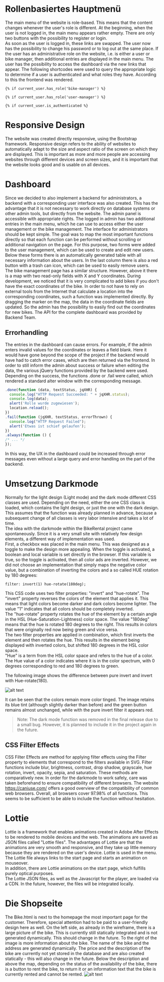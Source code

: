# Rollenbasiertes Hauptmenü
The main menu of the website is role-based. This means that the content changes whenever the user's role is different. 
At the beginning, when the user is not logged in, the main menu appears rather empty. There are only two buttons with the possibility to register or login.  
As soon as the user is logged in, these links are swapped. The user now has the possibility to change his password or to log out at the same place. 
If the user has an administrative role on the website, i.e. is either a user or bike manager, then additional entries are displayed in the main menu. The user has the possibility to access the dashboard via the new links that appear.
The following shortcodes were used to query the appropriate logic to determine if a user is authenticated and what roles they have. According to this the frontend was rendered.
```
{% if current_user.has_role('bike-manager') %} 

{% if current_user.has_role('user-manager') %} 

{% if current_user.is_authenticated %} 
```
# Responsive Design
The website was created directly responsive, using the Bootstrap framework. Responsive design refers to the ability of websites to automatically adapt to the size and aspect ratio of the screen on which they are displayed. This is important as more and more people are accessing websites through different devices and screen sizes, and it is important that the website looks good and is usable on all devices. 
# Dashboard
Since we decided to also implement a backend for administrators, a backend with a corresponding user interface was also created. This has the advantage that it is not necessary to work directly on database systems or other admin tools, but directly from the website. The admin panel is accessible with appropriate rights. The logged in admin has two additional entries in the main menu, which he can use to access either the user management or the bike management. 
The interface for administrators should be kept simple. The goal was to map the most important functions directly so that each function can be performed without scrolling or additional navigation on the page. 
For this purpose, two forms were added to the user management, which can be used to create and edit new users. 
Below these forms there is an automatically generated table with all necessary information about the users. In the last column there is also a red button with a trash can icon, which can be used to easily remove users.  
The bike management page has a similar structure. However, above it there is a map with two read-only fields with X and Y coordinates. During development, we noticed that it is very complicated to add bikes if you don't have the exact coordinates of the bike. In order to not have to rely on external tools from the Internet that calculate a location into the corresponding coordinates, such a function was implemented directly. By dragging the marker on the map, the data in the coordinate fields are updated. So the admin has the possibility to easily find out the coordinates for new bikes. 
The API for the complete dashboard was provided by Backend Team. 
## Errorhandling
The entries in the dashboard can cause errors. For example, if the admin enters invalid values for the coordinates or leaves a field blank. Here it would have gone beyond the scope of the project if the backend would have had to catch error cases, which are then returned via the frontend. In order to still inform the admin about success or failure when editing the data, the various jQuery functions provided by the backend were used. Depending on the success, the functions .done or .fail were called, which rendered a standard alter window with the corresponding message.
```javascript
.done(function (data, textStatus, jqXHR) {
  console.log("HTTP Request Succeeded: " + jqXHR.status);
  console.log(data);
  alert('Rolle wurde zugewiesen');
  location.reload();
})
.fail(function (jqXHR, textStatus, errorThrown) {
  console.log("HTTP Request Failed");
  alert('Etwas ist schief gelaufen');
})
.always(function () {
/* ... */
});
```
In this way, the UX in the dashboard could be increased through error messages even without a large query and error handling on the part of the backend.


# Umsetzung Darkmode
Normally for the light design (Light mode) and the dark mode different CSS classes are used. Depending on the need, either the one CSS class is loaded, which contains the light design, or just the one with the dark design. This assumes that the function was already planned in advance, because a subsequent change of all classes is very labor intensive and takes a lot of time.   
The idea with the darkmode within the BikeRental project came spontaneously. Since it is a very small site with relatively few design elements, a different way of implementation was used.  
First, a checkbox was placed in the main menu. This was designed as a toggle to make the design more appealing. When the toggle is activated, a boolean and local variable is set directly in the browser. If this variable is true, so the toggle is activated, then all color ads are inverted. However, we did not choose an implementation that simply maps the negative color value, but a combination of inverting the colors and a so called HUE rotation by 180 degrees:

```
filter: invert(1) hue-rotate(180deg);  
```

This CSS code uses two filter properties: "invert" and "hue-rotate". The "invert" property reverses the colors of the element that applies it. This means that light colors become darker and dark colors become lighter. The value "1" indicates that all colors should be completely inverted.  
The "hue-rotate" property rotates the hue of the element by a certain angle in the HSL (Hue-Saturation-Lightness) color space. The value "180deg" means that the hue is rotated 180 degrees to the right. This results in colors that were originally red now being green and vice versa.  
The two filter properties are applied in combination, which first inverts the element and then rotates the hue. This results in the element being displayed with inverted colors, but shifted 180 degrees in the HSL color space.  
"Hue" is a term from the HSL color space and refers to the hue of a color. The Hue value of a color indicates where it is in the color spectrum, with 0 degrees corresponding to red and 180 degrees to green.  

The following image shows the difference between pure invert and invert with Hue-rotate(180).

![alt text](https://gitlab.rlp.net/software-engineering/2022/bike-sharing/-/raw/docu/jonas/deliverables/huerotate.png)

It can be seen that the colors remain more color tinged. The image retains its blue tint (although slightly darker than before) and the green button remains almost unchanged, while with the pure invert filter it appears red. 

> Note: The dark mode function was removed in the final release due to a small bug. However, it is planned to include it in the project again in the future. 

## CSS Filter Effects 
CSS Filter Effects are method for applying filter effects using the Filter property to elements that correspond to the filters available in SVG. Filter functions include blur, brightness, contrast, drop shadow, grayscale, hue rotation, invert, opacity, sepia, and saturation. These methods are comparatively new. In order for the darkmode to work safely, care was taken beforehand to ensure compatibility of different browsers. The website https://caniuse.com/ offers a good overview of the compatibility of common web browsers.
Overall, all browsers cover 97.98% of all functions. This seems to be sufficient to be able to include the function without hesitation. 

# Lottie
Lottie is a framework that enables animations created in Adobe After Effects to be rendered to mobile devices and the web. The animations are saved as JSON files called "Lottie files". The advantages of Lottie are that the animations are very smooth and responsive, and they take up little memory because they are rendered on the user's device. 
Lottie is used in the menu. The Lottie file always links to the start page and starts an animation on mouseover.   
In addition, there are Lottie animations on the start page, which fulfills purely optical purposes.  
The Lottie JSON files, as well as the Javascript for the player, are loaded via a CDN. In the future, however, the files will be integrated locally. 

# Die Shopseite
The Bike.html is next to the homepage the most important page for the customer. Therefore, special attention had to be paid to a user-friendly design here as well. 
On the left side, as already in the wireframe, there is a large picture of the bike. This is currently still statically integrated and is not generated dynamically. This should change in the future. To the right of the image is more information about the bike. The name of the bike and the address are generated dynamically. The price and the description of the bike are currently not yet stored in the database and are also created statically - this will also change in the future. 
Below the description and above the map, depending on the status of the availability of the bike, there is a button to rent the bike, to return it or an information text that the bike is currently rented and cannot be rented. 
![alt text](https://gitlab.rlp.net/software-engineering/2022/bike-sharing/-/raw/docu/jonas/deliverables/bike.html.png)
